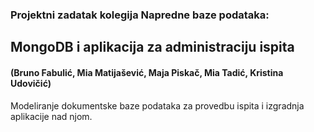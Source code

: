 <h3> Projektni zadatak kolegija Napredne baze podataka: </h3>
<h2> MongoDB i aplikacija za administraciju ispita </h2>
<h4>(Bruno Fabulić, Mia Matijašević, Maja Piskač, Mia Tadić, Kristina Udovičić)</h4>

Modeliranje dokumentske baze podataka za provedbu ispita i izgradnja aplikacije nad njom.
